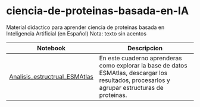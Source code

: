 # ciencia-de-proteinas-basada-en-IA
Material didactico para aprender ciencia de proteinas basada en Inteligencia Artificial (en Español)
Nota: texto sin acentos


| Notebook | Descripcion | 
|-----------|-----------| 
| [Analisis_estructrual_ESMAtlas](https://github.com/miangoar/ciencia-de-proteinas-basada-en-IA/blob/main/notebooks/analisis_estructural_ESMAtlas.ipynb) | En este cuaderno aprenderas como explorar la base de datos ESMAtlas, descargar los resultados, procesarlos y agrupar estructuras de proteinas. |


